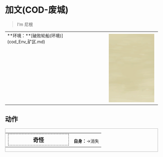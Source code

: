 # 加文(COD-废城)  
> I‘m 尼根  
  
<table class="table table-bordered" data-toggle="table"  data-show-header="false"><thead style="display:none"><tr ><th  style="width:50%;text-align:left;vertical-align:top;"  >title</th><th  style="width:50%;text-align:left;vertical-align:top;"  ></th></tr></thead><tr ><td  style="width:50%;text-align:left;vertical-align:top;"  >**环境：**[破败轮船(环境)](cod_Env_矿区.md)</td><td  style="width:50%;text-align:left;vertical-align:top;"  ><div style="float:right; margin:5px"><div class="gamecard" style="width:150px; height:225px;"><a href="cod_eve_遇见尼根给任务.md" style="color:black"><img class="bg" decoding="async" src="Sprite/BG_SandFront.png" href="a.md" style="max-width:150px;max-height:225px;"><img decoding="async" src="Sprite/cod/eve_尼根港口任务.png" class="cardimageNoBack" style="transform: translate(-50%, 0%) scale(0.4398826979472141);"><span style="font-size: 25px;">加文</span></a></div></div></td></tr></tbody></table>  
  
## 动作  
<div  style="border:1px solid #BBB"><table><tr><td rowspan="2" style="width:200px;text-align:center;font-size:1.3em;font-weight:bold"><div style="padding:5px;border:1px dashed #333"><div>奇怪</div></div></td><td></td></tr><tr><td><b>自身：</b>→消失</td></tr></table></div>  
  
  


<script>document.title="加文 - 卡牌生存百科 Card Survival Wiki";</script>